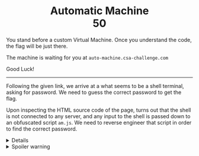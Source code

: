<h1 align='center'>Automatic Machine <br>50</h1>
<p>You stand before a custom Virtual Machine.
Once you understand the code, the flag will be just there.

The machine is waiting for you at `auto-machine.csa-challenge.com`

Good Luck!</p>
___

<p>
Following the given link, we arrive at a what seems to be a shell terminal, asking for password.
We need to guess the correct password to get the flag.

Upon inspecting the HTML source code of the page, turns out that the shell is not connected to any server, and any 
input to the shell is passed down to an obfuscated script `am.js`.
We need to reverse engineer that script in order to find the correct password.

</p>

<details>

To reverse the script, first of all I copied the javascript code into python, and then simply ran the script,
modified the script to take input a special class that I made to mimic a list, and in each iteration, that list 
initializes in each index (only when accessed by the script) an array with all possible characters, and while 
iterating, eliminating any character that cause the password check to fail.
In the end, the list would have 41 cells, and each cell contains exactly one possibility, printing those characters,
we get the flag:    <br>
<h3 align="center">`CSA{w0w_th4t_wa$_re@lly_s1mpLe_wasn7_1t}`</h3>
Script reverse is in `solver.py`
</details>

<details>
  <summary>Spoiler warning</summary>
  <p>
  To reverse the script, first of all I copied the javascript code into python, and then simply ran the script,
modified the script to take input a special class that I made to mimic a list, and in each iteration, that list 
initializes in each index (only when accessed by the script) an array with all possible characters, and while 
iterating, eliminating any character that cause the password check to fail.
In the end, the list would have 41 cells, and each cell contains exactly one possibility, printing those characters,
we get the flag:
  </p>
  
  <p>
  
`CSA{w0w_th4t_wa$_re@lly_s1mpLe_wasn7_1t}`

  </p>
  
Script reverse is in `solver.py`

</details>
